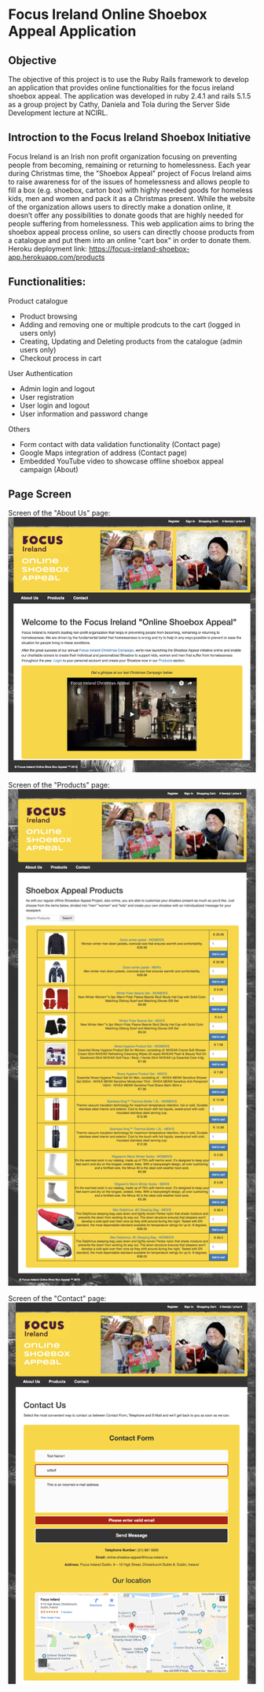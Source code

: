 # Focus Ireland Online Shoebox Appeal Application

## Objective
The objective of this project is to use the Ruby Rails framework to develop an application that provides online functionalities for the focus ireland shoebox appeal.
The application was developed in ruby 2.4.1 and rails 5.1.5 as a group project by Cathy, Daniela and Tola during the Server Side Development lecture at NCIRL. 

## Introction to the Focus Ireland Shoebox Initiative
Focus Ireland is an Irish non profit organization focusing on preventing people from becoming, remaining or returning to homelessness. Each year during Christmas time, the "Shoebox Appeal" project of Focus Ireland aims to raise awareness for of the issues of homelessness and allows people to fill a box (e.g. shoebox, carton box) with highly needed goods for homeless kids, men and women and pack it as a Christmas present.
While the website of the organization allows users to directly make a donation online, it doesn’t offer any possibilities to donate goods that are highly needed for people suffering from homelessness. 
This web application aims to bring the shoebox appeal process online, so users can directly choose products from a catalogue and put them into an online "cart box" in order to donate them.
Heroku deployment link: https://focus-ireland-shoebox-app.herokuapp.com/products

## Functionalities:
Product catalogue
* Product browsing 
* Adding and removing one or multiple prodcuts to the cart (logged in users only)
* Creating, Updating and Deleting products from the catalogue (admin users only)
* Checkout process in cart

User Authentication
* Admin login and logout
* User registration 
* User login and logout
* User information and password change

Others
* Form contact with data validation functionality (Contact page)
* Google Maps integration of address (Contact page)
* Embedded YouTube video to showcase offline shoebox appeal campaign (About)


## Page Screen
Screen of the "About Us" page:
![Image Online Shoebox Appeal About Page](https://github.com/daniiielak/FocusIreland-RubyRailsProject/blob/master/app/assets/images/Page-Screens/about-us-page.png "About Page - Online Shoebox Appeal")

Screen of the "Products" page:
![Image Online Shoebox Appeal Product Page](https://github.com/daniiielak/FocusIreland-RubyRailsProject/blob/master/app/assets/images/Page-Screens/product-page.png "Products Page - Online Shoebox Appeal")


Screen of the "Contact" page:
![Image Online Shoebox Appeal Contact Page](https://github.com/daniiielak/FocusIreland-RubyRailsProject/blob/master/app/assets/images/Page-Screens/contact-us-page.png "Contact Page - Online Shoebox Appeal")


